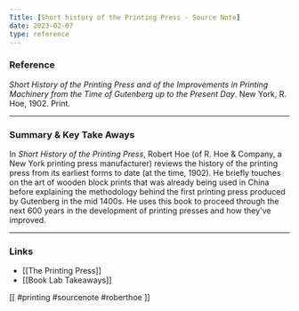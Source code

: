 ```yaml
---
Title: [Short history of the Printing Press - Source Note]
date: 2023-02-07
type: reference
---
```


### Reference 

_Short History of the Printing Press and of the Improvements in Printing Machinery from the Time of Gutenberg up to the Present Day_. New York, R. Hoe, 1902. Print.

---

### Summary & Key Take Aways

In *Short History of the Printing Press*, Robert Hoe (of R. Hoe & Company, a New York printing press manufacturer) reviews the history of the printing press from its earliest forms to date (at the time, 1902). He briefly touches on the art of wooden block prints that was already being used in China before explaining the methodology behind the first printing press produced by Gutenberg in the mid 1400s. He uses this book to proceed through the next 600 years in the development of printing presses and how they've improved. 

--- 

### Links
- [[The Printing Press]]
- [[Book Lab Takeaways]]

[[ #printing #sourcenote #roberthoe ]]